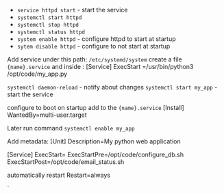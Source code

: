 - `service httpd start` - start the service
- `systemctl start httpd`
- `systemctl stop httpd`
- `systemctl status httpd`
- `system enable httpd` - configure httpd to start at startup
- `sytem disable httpd` - configure to not start at startup

Add service under this path:
`/etc/systemd/system`
create a file `{name}.service` and inside :
[Service]
ExecStart =/usr/bin/python3 /opt/code/my_app.py

`systemctl daemon-reload` - notify about changes
`systemctl start my_app` - start the service

configure to boot on startup add to the `{name}.service`
[Install]
WantedBy=multi-user.target 

Later run command `systemctl enable my_app`

Add metadata:
[Unit]
Description=My python web application

[Service]
ExecStart=
ExecStartPre=/opt/code/configure_db.sh
ExecStartPost=/opt/code/email_status.sh

automatically restart
Restart=always


`